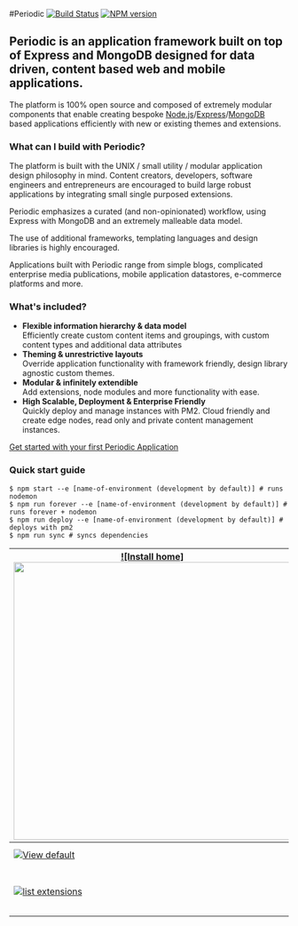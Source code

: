 #Periodic [![Build Status](https://travis-ci.org/typesettin/periodicjs.svg?branch=master)](https://travis-ci.org/typesettin/periodicjs) [![NPM version](https://badge.fury.io/js/periodicjs.svg)](http://badge.fury.io/js/periodicjs)

## Periodic is an application framework built on top of Express and MongoDB designed for data driven, content based web and mobile applications. 

The platform is 100% open source and composed of extremely modular components that enable creating bespoke [Node.js](nodejs.org)/[Express](expressjs.com)/[MongoDB](http://www.mongodb.org/) based applications efficiently with new or existing themes and extensions.

### What can I build with Periodic?
The platform is built with the UNIX / small utility / modular application design philosophy in mind. Content creators, developers, software engineers and entrepreneurs are encouraged to build large robust applications by integrating small single purposed extensions.

Periodic emphasizes a curated (and non-opinionated) workflow, using Express with MongoDB and an extremely malleable data model. 

The use of additional frameworks, templating languages and design libraries is highly encouraged.

Applications built with Periodic range from simple blogs, complicated enterprise media publications, mobile application datastores, e-commerce platforms and more.

### What's included?
* **Flexible information hierarchy & data model**  
    Efficiently create custom content items and groupings, with custom content types and additional data attributes
* **Theming & unrestrictive layouts**  
    Override application functionality with framework friendly, design library agnostic custom themes.
* **Modular & infinitely extendible**  
    Add extensions, node modules and more functionality with ease. 
* **High Scalable, Deployment & Enterprise Friendly**  
    Quickly deploy and manage instances with PM2. Cloud friendly and create edge nodes, read only and private content management instances. 

[Get started with your first Periodic Application](https://github.com/typesettin/periodicjs/wiki/Getting-Started)

### Quick start guide
```
$ npm start --e [name-of-environment (development by default)] # runs nodemon
$ npm run forever --e [name-of-environment (development by default)] # runs forever + nodemon
$ npm run deploy --e [name-of-environment (development by default)] # deploys with pm2
$ npm run sync # syncs dependencies
```

| [![Install home]<img src="https://raw.githubusercontent.com/typesettin/wiki-resources/master/images/periodic/install-start-screen.png" width="500" />](https://raw.githubusercontent.com/typesettin/wiki-resources/master/images/periodic/install-start-screen.png) | [![Admin home](https://raw.githubusercontent.com/typesettin/wiki-resources/master/images/periodic/admin-content-dropdown.png)](https://raw.githubusercontent.com/typesettin/wiki-resources/master/images/periodic/admin-content-dropdown.png) | [![New Item](https://raw.githubusercontent.com/typesettin/wiki-resources/master/images/periodic/admin-item-new-2.png)](https://raw.githubusercontent.com/typesettin/wiki-resources/master/images/periodic/admin-item-new-2.png) | [![review revision](https://raw.githubusercontent.com/typesettin/wiki-resources/master/images/periodic/admin-review-revisions-collection.png)](https://raw.githubusercontent.com/typesettin/wiki-resources/master/images/periodic/admin-review-revisions-collection.png) |
|---------------|----------------|--------------------|-----------------|
| [![View default](https://raw.githubusercontent.com/typesettin/wiki-resources/master/images/periodic/view-default.png)](https://raw.githubusercontent.com/typesettin/wiki-resources/master/images/periodic/view-default.png) | [![Settings](https://raw.githubusercontent.com/typesettin/wiki-resources/master/images/periodic/admin-settings-periodic.png)](https://raw.githubusercontent.com/typesettin/wiki-resources/master/images/periodic/admin-settings-periodic.png) | [![Edit Collection](https://raw.githubusercontent.com/typesettin/wiki-resources/master/images/periodic/admin-collection.png)](https://raw.githubusercontent.com/typesettin/wiki-resources/master/images/periodic/admin-collection.png) | [![View home](https://raw.githubusercontent.com/typesettin/wiki-resources/master/images/periodic/view-home.png)](https://raw.githubusercontent.com/typesettin/wiki-resources/master/images/periodic/view-home.png) |
| [![list extensions](https://raw.githubusercontent.com/typesettin/wiki-resources/master/images/periodic/admin-extensions.png)](https://raw.githubusercontent.com/typesettin/wiki-resources/master/images/periodic/admin-extensions.png) | [![search extensions](https://raw.githubusercontent.com/typesettin/wiki-resources/master/images/periodic/admin-extensions-install.png)](https://raw.githubusercontent.com/typesettin/wiki-resources/master/images/periodic/admin-extensions-install.png) | [![new theme install modal](https://raw.githubusercontent.com/typesettin/wiki-resources/master/images/periodic/admin-themes-install-modal.png)](https://raw.githubusercontent.com/typesettin/wiki-resources/master/images/periodic/admin-themes-install-modal.png) | [![assets](https://raw.githubusercontent.com/typesettin/wiki-resources/master/images/periodic/admin-collection-assets-list.png)](https://raw.githubusercontent.com/typesettin/wiki-resources/master/images/periodic/admin-collection-assets-list.png) |
